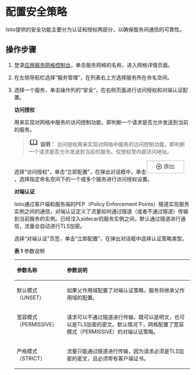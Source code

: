 # 配置安全策略<a name="asm_01_0088"></a>

Istio提供的安全功能主要分为认证和授权两部分，以确保服务间通信的可靠性。

## 操作步骤<a name="section94901507173"></a>

1.  登录[应用服务网格控制台](https://console.huaweicloud.com/asm/?locale=zh-cn)，单击服务网格的名称，进入网格详情页面。
2.  在左侧导航栏选择“服务管理”，在列表右上方选择服务所在命名空间。
3.  选择一个服务，单击操作列的“安全“，在右侧页面进行访问授权和对端认证配置。

    **访问授权**

    用来实现对网格中服务的访问控制功能，即判断一个请求是否允许发送到当前的服务。

    >![](public_sys-resources/icon-note.gif) **说明：** 
    >访问授权用来实现对网格中服务的访问控制功能，即判断一个请求是否允许发送到当前的服务。仅授权至内部访问地址。

    选择“访问授权”，单击“立即配置”，在弹出对话框中，单击![](figures/添加2.png)，选择指定命名空间下的一个或多个服务进行访问授权设置。

    **对端认证**

    Istio通过客户端和服务端的PEP（Policy Enforcement Points）隧道实现服务实例之间的通信，对端认证定义了流量如何通过隧道（或者不通过隧道）传输到当前服务的实例。已经注入sidecar的服务实例之间，默认通过隧道进行通信，流量会自动进行TLS加密。

    选择“对端认证”页签，单击“立即配置”，在弹出对话框中选择认证策略类型。

    **表 1**  参数说明

    <a name="table192939523213"></a>
    <table><thead align="left"><tr id="row182932521527"><th class="cellrowborder" valign="top" width="28.51%" id="mcps1.2.3.1.1"><p id="p182931152420"><a name="p182931152420"></a><a name="p182931152420"></a>参数名称</p>
    </th>
    <th class="cellrowborder" valign="top" width="71.49%" id="mcps1.2.3.1.2"><p id="p142931521029"><a name="p142931521029"></a><a name="p142931521029"></a>参数说明</p>
    </th>
    </tr>
    </thead>
    <tbody><tr id="row15293195212216"><td class="cellrowborder" valign="top" width="28.51%" headers="mcps1.2.3.1.1 "><p id="p111705451310"><a name="p111705451310"></a><a name="p111705451310"></a>默认模式（UNSET）</p>
    </td>
    <td class="cellrowborder" valign="top" width="71.49%" headers="mcps1.2.3.1.2 "><p id="p18116185471315"><a name="p18116185471315"></a><a name="p18116185471315"></a>如果父作用域配置了对端认证策略，服务将继承父作用域的配置。</p>
    </td>
    </tr>
    <tr id="row529365215211"><td class="cellrowborder" valign="top" width="28.51%" headers="mcps1.2.3.1.1 "><p id="p2011645419131"><a name="p2011645419131"></a><a name="p2011645419131"></a>宽容模式（PERMISSIVE）</p>
    </td>
    <td class="cellrowborder" valign="top" width="71.49%" headers="mcps1.2.3.1.2 "><p id="p13116165411130"><a name="p13116165411130"></a><a name="p13116165411130"></a>请求可以不通过隧道进行传输，既可以是明文，也可以是TLS加密的密文。默认情况下，网格配置了宽容模式（PERMISSIVE）的对端认证策略。</p>
    </td>
    </tr>
    <tr id="row12293452325"><td class="cellrowborder" valign="top" width="28.51%" headers="mcps1.2.3.1.1 "><p id="p1611618545137"><a name="p1611618545137"></a><a name="p1611618545137"></a>严格模式（STRICT）</p>
    </td>
    <td class="cellrowborder" valign="top" width="71.49%" headers="mcps1.2.3.1.2 "><p id="p179495491320"><a name="p179495491320"></a><a name="p179495491320"></a>流量只能通过隧道进行传输，因为请求必须是TLS加密的密文，且必须带有客户端证书。</p>
    </td>
    </tr>
    </tbody>
    </table>


